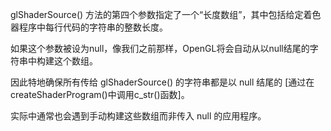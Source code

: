 glShaderSource() 方法的第四个参数指定了一个“长度数组”，其中包括给定着色器程序中每行代码的字符串的整数长度。

如果这个参数被设为null，像我们之前那样，OpenGL将会自动从以null结尾的字符串中构建这个数组。

因此特地确保所有传给 glShaderSource() 的字符串都是以 null 结尾的 [通过在createShaderProgram()中调用c_str()函数]。

实际中通常也会遇到手动构建这些数组而非传入 null 的应用程序。




